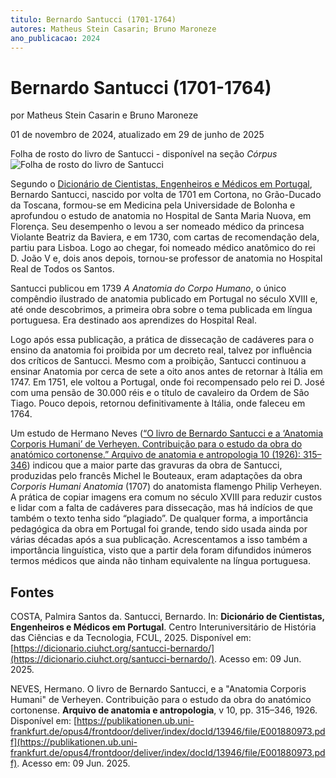 ```yaml
---
titulo: Bernardo Santucci (1701-1764)
autores: Matheus Stein Casarin; Bruno Maroneze
ano_publicacao: 2024
---
```


# Bernardo Santucci (1701-1764)
por Matheus Stein Casarin e Bruno Maroneze

01 de novembro de 2024, atualizado em 29 de junho de 2025

Folha de rosto do livro de Santucci - disponível na seção *Córpus*
![Folha de rosto do livro de Santucci](/static/documentacao/img/santucci.png)

Segundo o [Dicionário de Cientistas, Engenheiros e Médicos em Portugal](https://dicionario.ciuhct.org/santucci-bernardo/), Bernardo Santucci, nascido por volta de 1701 em Cortona, no Grão-Ducado da Toscana, formou-se em Medicina pela Universidade de Bolonha e aprofundou o estudo de anatomia no Hospital de Santa Maria Nuova, em Florença. Seu desempenho o levou a ser nomeado médico da princesa Violante Beatriz da Baviera, e em 1730, com cartas de recomendação dela, partiu para Lisboa. Logo ao chegar, foi nomeado médico anatômico do rei D. João V e, dois anos depois, tornou-se professor de anatomia no Hospital Real de Todos os Santos.

Santucci publicou em 1739 *A Anatomia do Corpo Humano*, o único compêndio ilustrado de anatomia publicado em Portugal no século XVIII e, até onde descobrimos, a primeira obra sobre o tema publicada em língua portuguesa. Era destinado aos aprendizes do Hospital Real.

Logo após essa publicação, a prática de dissecação de cadáveres para o ensino da anatomia foi proibida por um decreto real, talvez por influência dos críticos de Santucci. Mesmo com a proibição, Santucci continuou a ensinar Anatomia por cerca de sete a oito anos antes de retornar à Itália em 1747. Em 1751, ele voltou a Portugal, onde foi recompensado pelo rei D. José com uma pensão de 30.000 réis e o título de cavaleiro da Ordem de São Tiago. Pouco depois, retornou definitivamente à Itália, onde faleceu em 1764.

Um estudo de Hermano Neves ([“O livro de Bernardo Santucci e a ‘Anatomia Corporis Humani’ de Verheyen. Contribuição para o estudo da obra do anatómico cortonense.” Arquivo de anatomia e antropologia 10 (1926): 315–346](https://publikationen.ub.uni-frankfurt.de/opus4/frontdoor/deliver/index/docId/13946/file/E001880973.pdf)) indicou que a maior parte das gravuras da obra de Santucci, produzidas pelo francês Michel le Bouteaux, eram adaptações da obra *Corporis Humani Anatomia* (1707) do anatomista flamengo Philip Verheyen. A prática de copiar imagens era comum no século XVIII para reduzir custos e lidar com a falta de cadáveres para dissecação, mas há indícios de que também o texto tenha sido “plagiado”. De qualquer forma, a importância pedagógica da obra em Portugal foi grande, tendo sido usada ainda por várias décadas após a sua publicação. Acrescentamos a isso também a importância linguística, visto que a partir dela foram difundidos inúmeros termos médicos que ainda não tinham equivalente na língua portuguesa.

## Fontes
COSTA, Palmira Santos da. Santucci, Bernardo. In: **Dicionário de Cientistas, Engenheiros e Médicos em Portugal**. Centro Interuniversitário de História das Ciências e da Tecnologia, FCUL, 2025. Disponível em: [https://dicionario.ciuhct.org/santucci-bernardo/](https://dicionario.ciuhct.org/santucci-bernardo/). Acesso em: 09 Jun. 2025.

NEVES, Hermano. O livro de Bernardo Santucci, e a "Anatomia Corporis Humani" de Verheyen. Contribuição para o estudo da obra do anatómico cortonense. **Arquivo de anatomia e antropologia**, v 10, pp. 315–346, 1926. Disponível em: [https://publikationen.ub.uni-frankfurt.de/opus4/frontdoor/deliver/index/docId/13946/file/E001880973.pdf](https://publikationen.ub.uni-frankfurt.de/opus4/frontdoor/deliver/index/docId/13946/file/E001880973.pdf). Acesso em: 09 Jun. 2025.